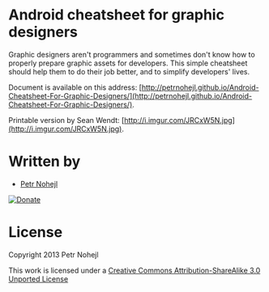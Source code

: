 Android cheatsheet for graphic designers
========================================

Graphic designers aren't programmers and sometimes don't know how to properly 
prepare graphic assets for developers. This simple cheatsheet should help them 
to do their job better, and to simplify developers' lives.

Document is available on this address: [http://petrnohejl.github.io/Android-Cheatsheet-For-Graphic-Designers/](http://petrnohejl.github.io/Android-Cheatsheet-For-Graphic-Designers/).

Printable version by Sean Wendt: [http://i.imgur.com/JRCxW5N.jpg](http://i.imgur.com/JRCxW5N.jpg).


Written by
==========

* [Petr Nohejl](http://petrnohejl.cz)

[![Donate](https://www.paypalobjects.com/en_US/i/btn/btn_donate_SM.gif)](https://www.paypal.com/cgi-bin/webscr?cmd=_s-xclick&hosted_button_id=B3JBY3NU6L2XY)


License
=======

Copyright 2013 Petr Nohejl

This work is licensed under a [Creative Commons Attribution-ShareAlike 3.0 Unported License](http://creativecommons.org/licenses/by-sa/3.0/)
